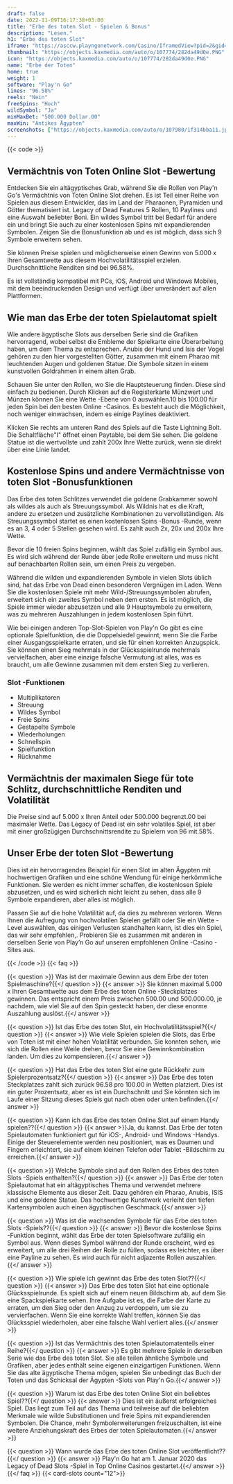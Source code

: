 ```yaml
---
draft: false
date: 2022-11-09T16:17:38+03:00
title: "Erbe des toten Slot - Spielen & Bonus"
description: "Lesen."
h1: "Erbe des toten Slot"
iframe: "https://asccw.playngonetwork.com/Casino/IframedView?pid=2&gid=legacyofdead&lang=en_US&practice=1&channel=desktop&div=flashobject&width=100%25&height=100%25&user=&password=&ctx=&demo=2&brand=&lobby=&rccurrentsessiontime=0&rcintervaltime=0&rcaccounthistoryurl=&rccontinueurl=&rcexiturl=&rchistoryurlmode=&autoplaylimits=0&autoplayreset=0&callback=flashCallback&rcmga=&resourcelevel=0&hasjackpots=False&country=&pauseplay=&playlimit=&selftest=&sessiontime=&coreweburl=https://asccw.playngonetwork.com/&showpoweredby=True"
thumbnail: "https://objects.kaxmedia.com/auto/o/107774/282da49d0e.PNG"
icon: "https://objects.kaxmedia.com/auto/o/107774/282da49d0e.PNG"
name: "Erbe der Toten"
home: true
weight: 1
software: "Play'n Go"
lines: "96.58%"
reels: "Nein"
freeSpins: "Hoch"
wildSymbol: "Ja"
minMaxBet: "500.000 Dollar.00"
maxWin: "Antikes Ägypten"
screenshots: ["https://objects.kaxmedia.com/auto/o/107980/1f314bba11.jpeg"]
---
```


{{< code >}}<h2>Vermächtnis von Toten Online Slot -Bewertung</h2><p>Entdecken Sie ein altägyptisches Grab, während Sie die Rollen von Play'n Go's Vermächtnis von Toten Online Slot drehen. Es ist Teil einer Reihe von Spielen aus diesem Entwickler, das im Land der Pharaonen, Pyramiden und Götter thematisiert ist. Legacy of Dead Features 5 Rollen, 10 Paylines und eine Auswahl beliebter Boni. Ein wildes Symbol tritt bei Bedarf für andere ein und bringt Sie auch zu einer kostenlosen Spins mit expandierenden Symbolen. Zeigen Sie die Bonusfunktion ab und es ist möglich, dass sich 9 Symbole erweitern sehen.</p><p>Sie können Preise spielen und möglicherweise einen Gewinn von 5.000 x Ihren Gesamtwette aus diesem Hochvolatilitätsspiel erzielen. Durchschnittliche Renditen sind bei 96.58%.</p><p>Es ist vollständig kompatibel mit PCs, iOS, Android und Windows Mobiles, mit dem beeindruckenden Design und verfügt über unverändert auf allen Plattformen.</p><h2>Wie man das Erbe der toten Spielautomat spielt</h2><p>Wie andere ägyptische Slots aus derselben Serie sind die Grafiken hervorragend, wobei selbst die Embleme der Spielkarte eine Überarbeitung haben, um dem Thema zu entsprechen. Anubis der Hund und Isis der Vogel gehören zu den hier vorgestellten Götter, zusammen mit einem Pharao mit leuchtenden Augen und goldenen Statue. Die Symbole sitzen in einem kunstvollen Goldrahmen in einem alten Grab.</p><p>Schauen Sie unter den Rollen, wo Sie die Hauptsteuerung finden. Diese sind einfach zu bedienen. Durch Klicken auf die Registerkarte Münzwert und Münzen können Sie eine Wette -Ebene von 0 auswählen.10 bis 100.00 für jeden Spin bei den besten Online -Casinos. Es besteht auch die Möglichkeit, noch weniger einwachsen, indem es einige Paylines deaktiviert.</p><p>Klicken Sie rechts am unteren Rand des Spiels auf die Taste Lightning Bolt. Die Schaltfläche"I" öffnet einen Paytable, bei dem Sie sehen. Die goldene Statue ist die wertvollste und zahlt 200x Ihre Wette zurück, wenn sie direkt über eine Linie landet.</p><h2>Kostenlose Spins und andere Vermächtnisse von toten Slot -Bonusfunktionen</h2><p>Das Erbe des toten Schlitzes verwendet die goldene Grabkammer sowohl als wildes als auch als Streuungssymbol. Als Wildnis hat es die Kraft, andere zu ersetzen und zusätzliche Kombinationen zu vervollständigen. Als Streuungssymbol startet es einen kostenlosen Spins -Bonus -Runde, wenn es an 3, 4 oder 5 Stellen gesehen wird. Es zahlt auch 2x, 20x und 200x Ihre Wette.</p><p>Bevor die 10 freien Spins beginnen, wählt das Spiel zufällig ein Symbol aus. Es wird sich während der Runde über jede Rolle erweitern und muss nicht auf benachbarten Rollen sein, um einen Preis zu vergeben.</p><p>Während die wilden und expandierenden Symbole in vielen Slots üblich sind, hat das Erbe von Dead einen besonderen Vergnügen im Laden. Wenn Sie die kostenlosen Spiele mit mehr Wild-/Streuungssymbolen abrufen, erweitert sich ein zweites Symbol neben dem ersten. Es ist möglich, die Spiele immer wieder abzusetzen und alle 9 Hauptsymbole zu erweitern, was zu mehreren Auszahlungen in jedem kostenlosen Spin führt.</p><p>Wie bei einigen anderen Top-Slot-Spielen von Play'n Go gibt es eine optionale Spielfunktion, die die Doppelsiedel gewinnt, wenn Sie die Farbe einer Ausgangsspielkarte erraten, und sie für einen korrekten Anzugspick. Sie können einen Sieg mehrmals in der Glücksspielrunde mehrmals vervielfachen, aber eine einzige falsche Vermutung ist alles, was es braucht, um alle Gewinne zusammen mit dem ersten Sieg zu verlieren.</p><h3>
Slot -Funktionen</h3><ul>
<li></span>
Multiplikatoren</li>
<li></span>
Streuung</li>
<li></span>
Wildes Symbol</li>
<li></span>
Freie Spins</li>
<li></span>
Gestapelte Symbole</li>
<li></span>
Wiederholungen</li>
<li></span>
Schnellspin</li>
<li></span>
Spielfunktion</li>
<li></span>
Rücknahme</li></ul><h2>Vermächtnis der maximalen Siege für tote Schlitz, durchschnittliche Renditen und Volatilität</h2><p>Die Preise sind auf 5.000 x Ihren Anteil oder 500.000 begrenzt.00 bei maximaler Wette. Das Legacy of Dead ist ein sehr volatiles Spiel, ist aber mit einer großzügigen Durchschnittsrendite zu Spielern von 96 mit.58%.</p><h2>Unser Erbe der toten Slot -Bewertung</h2><p>Dies ist ein hervorragendes Beispiel für einen Slot im alten Ägypten mit hochwertigen Grafiken und eine schöne Wendung für einige herkömmliche Funktionen. Sie werden es nicht immer schaffen, die kostenlosen Spiele abzusetzen, und es wird sicherlich nicht leicht zu sehen, dass alle 9 Symbole expandieren, aber alles ist möglich.</p><p>Passen Sie auf die hohe Volatilität auf, da dies zu mehreren verloren. Wenn Ihnen die Aufregung von hochvolatilen Spielen gefällt oder Sie ein Wette -Level auswählen, das einigen Verlusten standhalten kann, ist dies ein Spiel, das wir sehr empfehlen,. Probieren Sie es zusammen mit anderen in derselben Serie von Play’n Go auf unseren empfohlenen Online -Casino -Sites aus.</p>
{{< /code >}}
{{< faq >}}

{{< question >}} Was ist der maximale Gewinn aus dem Erbe der toten Spielmaschine?{{</ question >}}
{{< answer >}} Sie können maximal 5.000 x Ihren Gesamtwette aus dem Erbe des toten Online -Steckplatzes gewinnen. Das entspricht einem Preis zwischen 500.00 und 500.000.00, je nachdem, wie viel Sie auf den Spin gesteckt haben, der diese enorme Auszahlung auslöst.{{</ answer >}}

{{< question >}} Ist das Erbe des toten Slot, ein Hochvolatilitätsspiel?{{</ question >}}
{{< answer >}} Wie viele Spielen spielen die Slots, das Erbe von Toten ist mit einer hohen Volatilität verbunden. Sie konnten sehen, wie sich die Rollen eine Weile drehen, bevor Sie eine Gewinnkombination landen. Um dies zu kompensieren.{{</ answer >}}

{{< question >}} Hat das Erbe des toten Slot eine gute Rückkehr zum Spielerprozentsatz?{{</ question >}}
{{< answer >}} Das Erbe des toten Steckplatzes zahlt sich zurück 96.58 pro 100.00 in Wetten platziert. Dies ist ein guter Prozentsatz, aber es ist ein Durchschnitt und Sie könnten sich im Laufe einer Sitzung dieses Spiels gut nach oben oder unten befinden.{{</ answer >}}

{{< question >}} Kann ich das Erbe des toten Online Slot auf einem Handy spielen??{{</ question >}}
{{< answer >}}Ja, du kannst. Das Erbe der toten Spielautomaten funktioniert gut für iOS-, Android- und Windows -Handys. Einige der Steuerelemente werden neu positioniert, was es Daumen und Fingern erleichtert, sie auf einem kleinen Telefon oder Tablet -Bildschirm zu erreichen.{{</ answer >}}

{{< question >}} Welche Symbole sind auf den Rollen des Erbes des toten Slots -Spiels enthalten?{{</ question >}}
{{< answer >}} Das Erbe der toten Spielautomat hat ein altägyptisches Thema und verwendet mehrere klassische Elemente aus dieser Zeit. Dazu gehören ein Pharao, Anubis, ISIS und eine goldene Statue. Das hochwertige Kunstwerk verleiht den tiefen Kartensymbolen auch einen ägyptischen Geschmack.{{</ answer >}}

{{< question >}} Was ist die wachsenden Symbole für das Erbe des toten Slots -Spiels??{{</ question >}}
{{< answer >}} Bevor die kostenlose Spins -Funktion beginnt, wählt das Erbe der toten Spielsoftware zufällig ein Symbol aus. Wenn dieses Symbol während der Runde erscheint, wird es erweitert, um alle drei Reihen der Rolle zu füllen, sodass es leichter, es über eine Payline zu sehen. Es wird auch für nicht adjazente Rollen auszahlen.{{</ answer >}}

{{< question >}} Wie spiele ich gewinnt das Erbe des toten Slot??{{</ question >}}
{{< answer >}} Das Erbe des toten Slot hat eine optionale Glücksspielrunde. Es spielt sich auf einem neuen Bildschirm ab, auf dem Sie eine Spackspielkarte sehen. Ihre Aufgabe ist es, die Farbe der Karte zu erraten, um den Sieg oder den Anzug zu verdoppeln, um sie zu vervierfachen. Wenn Sie eine korrekte Wahl treffen, können Sie das Glücksspiel wiederholen, aber eine falsche Wahl verliert alles.{{</ answer >}}

{{< question >}} Ist das Vermächtnis des toten Spielautomatenteils einer Reihe?{{</ question >}}
{{< answer >}} Es gibt mehrere Spiele in derselben Serie wie das Erbe des toten Slot. Sie alle teilen ähnliche Symbole und Grafiken, aber jedes enthält seine eigenen einzigartigen Funktionen. Wenn Sie das alte ägyptische Thema mögen, spielen Sie unbedingt das Buch der Toten und das Schicksal der Ägypten -Slots von Play'n Go.{{</ answer >}}

{{< question >}} Warum ist das Erbe des toten Online Slot ein beliebtes Spiel??{{</ question >}}
{{< answer >}} Dies ist ein äußerst erfolgreiches Spiel. Das liegt zum Teil auf das Thema und teilweise auf die beliebten Merkmale wie wilde Substitutionen und freie Spins mit expandierenden Symbolen. Die Chance, mehr Symbolerweiterungen freizuschalten, ist eine weitere Anziehungskraft des Erbes der toten Spielautomaten.{{</ answer >}}

{{< question >}} Wann wurde das Erbe des toten Online Slot veröffentlicht??{{</ question >}}
{{< answer >}} Play'n Go hat am 1. Januar 2020 das Legacy of Dead Slots -Spiel in Top Online Casinos gestartet.{{</ answer >}}
{{</ faq >}}
{{< card-slots count="12">}}